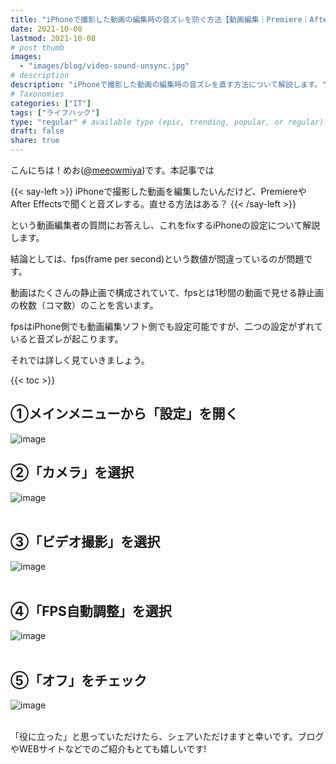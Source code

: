 ```yaml
---
title: "iPhoneで撮影した動画の編集時の音ズレを防ぐ方法【動画編集｜Premiere｜After Effects】"
date: 2021-10-08
lastmod: 2021-10-08
# post thumb
images:
  - "images/blog/video-sound-unsync.jpg"
# description
description: "iPhoneで撮影した動画の編集時の音ズレを直す方法について解説します。"
# Taxonomies
categories: ["IT"]
tags: ["ライフハック"]
type: "regular" # available type (epic, trending, popular, or regular)
draft: false
share: true
---
```

こんにちは！めお(<u><a href="https://twitter.com/meeowmiya" target="_blank">@meeowmiya</a></u>)です。本記事では


{{< say-left >}}
iPhoneで撮影した動画を編集したいんだけど、PremiereやAfter Effectsで聞くと音ズレする。直せる方法はある？
{{< /say-left >}}

という動画編集者の質問にお答えし、これをfixするiPhoneの設定について解説します。

結論としては、fps(frame per second)という数値が間違っているのが問題です。

動画はたくさんの静止画で構成されていて、fpsとは1秒間の動画で見せる静止画の枚数（コマ数）のことを言います。

fpsはiPhone側でも動画編集ソフト側でも設定可能ですが、二つの設定がずれていると音ズレが起こります。

それでは詳しく見ていきましょう。

{{< toc >}}

## ①メインメニューから「設定」を開く

![image](../../images/blog-content/video-sound-unsync-1.jpg#center)
## ②「カメラ」を選択

![image](../../images/blog-content/video-sound-unsync-2.jpg#center)<br><br>

## ③「ビデオ撮影」を選択
![image](../../images/blog-content/video-sound-unsync-3.jpg#center)<br><br>

## ④「FPS自動調整」を選択
![image](../../images/blog-content/video-sound-unsync-4.jpg#center)<br><br>

## ⑤「オフ」をチェック
![image](../../images/blog-content/video-sound-unsync-5.jpg#center)<br><br>


「役に立った」と思っていただけたら、シェアいただけますと幸いです。ブログやWEBサイトなどでのご紹介もとても嬉しいです!
